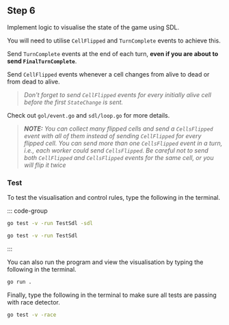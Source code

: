 <!--@include: index.md-->
#

## Step 6

Implement logic to visualise the state of the game using SDL.

You will need to utilise `CellFlipped` and `TurnComplete` events to achieve this.

Send `TurnComplete` events at the end of each turn, **even if you are about to send `FinalTurnComplete`**.

Send `CellFlipped` events whenever a cell changes from alive to dead or from dead to alive.

> *Don't forget to send `CellFlipped` events for every initially alive cell before the first `StateChange` is sent.*

Check out `gol/event.go` and `sdl/loop.go` for more details.

> ***NOTE:** You can collect many flipped cells and send a `CellsFlipped` event with all of them instead of sending `CellFlipped` for every flipped cell.
> You can send more than one `CellsFlipped` event in a turn, i.e., each worker could send `CellsFlipped`.
> Be careful not to send both `CellFlipped` and `CellsFlipped` events for the same cell, or you will flip it twice*

### Test

To test the visualisation and control rules, type the following in the terminal.

::: code-group

``` bash [Test with SDL window]
go test -v -run TestSdl -sdl
```

``` bash [Test without SDL window]
go test -v -run TestSdl
```

:::

You can also run the program and view the visualisation by typing the following in the terminal.

``` bash
go run .
```

Finally, type the following in the terminal to make sure all tests are passing with race detector.

``` bash
go test -v -race
```
